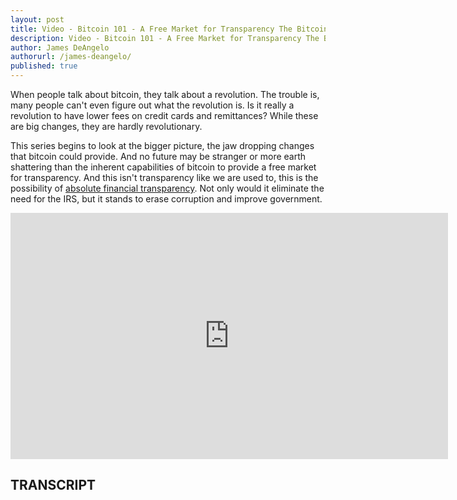 ```yaml
---
layout: post
title: Video - Bitcoin 101 - A Free Market for Transparency The Bitcoin Revolution
description: Video - Bitcoin 101 - A Free Market for Transparency The Bitcoin Revolution
author: James DeAngelo
authorurl: /james-deangelo/
published: true
---
```


<p>When people talk about bitcoin, they talk about a revolution. The trouble is, many people can't even figure out what the revolution is. Is it really a revolution to have lower fees on credit cards and remittances? While these are big changes, they are hardly revolutionary. </p>

<p>This series begins to look at the bigger picture, the jaw dropping changes that bitcoin could provide. And no future may be stranger or more earth shattering than the inherent capabilities of bitcoin to provide a free market for transparency. And this isn't transparency like we are used to, this is the possibility of <a href="/financial-collateral/">absolute financial transparency</a>. Not only would it eliminate the need for the IRS, but it stands to erase corruption and improve government. </p>

<center><iframe width="700" height="394" src="https://www.youtube.com/embed/gC4j-V585Ug?list=PLzctEq7iZD-7-DgJM604zsndMapn9ff6q" frameborder="0" allowfullscreen></iframe></center>

<h2>TRANSCRIPT</h2>
